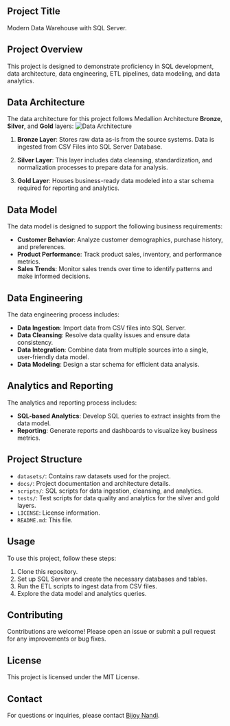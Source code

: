 ## Project Title
Modern Data Warehouse with SQL Server.

## Project Overview
This project is designed to demonstrate proficiency in SQL development, data architecture, data engineering, ETL pipelines, data modeling, and data analytics.

## Data Architecture
The data architecture for this project follows Medallion Architecture **Bronze**, **Silver**, and **Gold** layers:
![Data Architecture](docs\data_warehouse_architecture.drawio)

1. **Bronze Layer**: Stores raw data as-is from the source systems. Data is ingested from CSV Files into SQL Server Database.

2. **Silver Layer**: This layer includes data cleansing, standardization, and normalization processes to prepare data for analysis.

3. **Gold Layer**: Houses business-ready data modeled into a star schema required for reporting and analytics.

## Data Model

The data model is designed to support the following business requirements:

- **Customer Behavior**: Analyze customer demographics, purchase history, and preferences.
- **Product Performance**: Track product sales, inventory, and performance metrics.
- **Sales Trends**: Monitor sales trends over time to identify patterns and make informed decisions.

## Data Engineering

The data engineering process includes:
- **Data Ingestion**: Import data from CSV files into SQL Server.
- **Data Cleansing**: Resolve data quality issues and ensure data consistency.
- **Data Integration**: Combine data from multiple sources into a single, user-friendly data model.
- **Data Modeling**: Design a star schema for efficient data analysis.

## Analytics and Reporting
The analytics and reporting process includes:
- **SQL-based Analytics**: Develop SQL queries to extract insights from the data model.
- **Reporting**: Generate reports and dashboards to visualize key business metrics.

## Project Structure
- `datasets/`: Contains raw datasets used for the project.
- `docs/`: Project documentation and architecture details.
- `scripts/`: SQL scripts for data ingestion, cleansing, and analytics.
- `tests/`: Test scripts for data quality and analytics for the silver and gold layers.
- `LICENSE`: License information.
- `README.md`: This file.

## Usage
To use this project, follow these steps:
1. Clone this repository.
2. Set up SQL Server and create the necessary databases and tables.
3. Run the ETL scripts to ingest data from CSV files.
4. Explore the data model and analytics queries.

## Contributing
Contributions are welcome! Please open an issue or submit a pull request for any improvements or bug fixes.

## License
This project is licensed under the MIT License.
## Contact
For questions or inquiries, please contact [Bijoy Nandi](bijoynandi31@gmail.com).